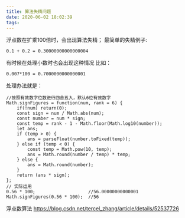 ```yaml
---
title: 算法失精问题
date: 2020-06-02 18:02:39
tags:
---
```

浮点数在扩乘100倍时，会出现算法失精；
最简单的失精例子:

```
0.1 + 0.2 = 0.30000000000000004
```
有时候在处理小数时也会出现这种情况
比如：

```
0.007*100 = 0.7000000000000001
```
处理办法就是：
<!-- more -->
```
//按照有效数字位数进行四舍五入，默认6位有效数字
Math.signFigures = function(num, rank = 6) {
    if(!num) return(0);
    const sign = num / Math.abs(num);
    const number = num * sign;
    const temp = rank - 1 - Math.floor(Math.log10(number));
    let ans;
    if (temp > 0) {
        ans = parseFloat(number.toFixed(temp));
    } else if (temp < 0) {
        const temp = Math.pow(10, temp);
        ans = Math.round(number / temp) * temp;
    } else {
        ans = Math.round(number);
    }
    return (ans * sign);
};
// 实际运用
0.56 * 100;                    //56.00000000000001
Math.signFigures(0.56 * 100);  //56
```
浮点数算法 https://blog.csdn.net/tercel_zhang/article/details/52537726
